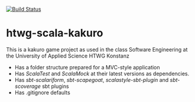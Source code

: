 [![Build Status](https://travis-ci.org/AvasDream/de.htwg.se.kakuro.svg?branch=master)](https://travis-ci.org/AvasDream/de.htwg.se.kakuro)

htwg-scala-kakuro
=========================

This is a kakuro game project as used in the
class Software Engineering at the University of Applied Science HTWG Konstanz

* Has a folder structure prepared for a MVC-style application
* Has *ScalaTest* and *ScalaMock* at their latest versions as dependencies.
* Has *sbt-scalariform*, *sbt-scapegoat*, *scalastyle-sbt-plugin* and *sbt-scoverage* sbt plugins
* Has .gitignore defaults

